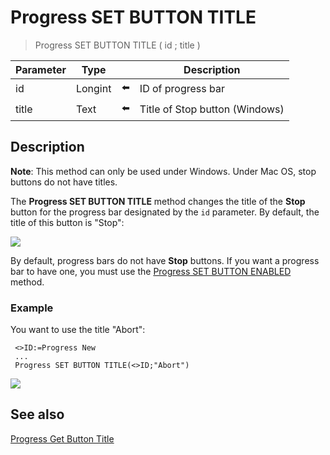 # Progress SET BUTTON TITLE

> Progress SET BUTTON TITLE ( id ; title )

| Parameter | Type |     | Description |
| --- | --- | --- | --- |
| id  | Longint | ⬅️ | ID of progress bar |
| title | Text | ⬅️ | Title of Stop button (Windows) |
## Description

**Note**: This method can only be used under Windows. Under Mac OS, stop buttons do not have titles.

The **Progress SET BUTTON TITLE** method changes the title of the **Stop** button for the progress bar designated by the `id` parameter. By default, the title of this button is "Stop":

![](https://doc.4d.com/4Dv19/picture/925149/pict925149.en.png)

By default, progress bars do not have **Stop** buttons. If you want a progress bar to have one, you must use the [Progress SET BUTTON ENABLED](Progress%20SET%20BUTTON%20ENABLED.md) method.

### Example  

You want to use the title "Abort":

```4d
 <>ID:=Progress New  
 ...  
 Progress SET BUTTON TITLE(<>ID;"Abort")
```

![](https://doc.4d.com/4Dv19/picture/925156/pict925156.en.png)

## See also

[Progress Get Button Title](Progress%20Get%20Button%20Title.md)

